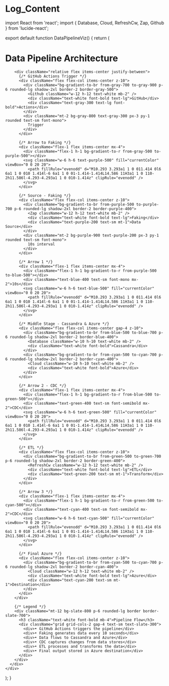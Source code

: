 # Log_Content
import React from 'react';
import { Database, Cloud, RefreshCw, Zap, Github } from 'lucide-react';

export default function DataPipelineViz() {
  return (
    <div className="w-full h-screen bg-gradient-to-br from-slate-900 to-slate-800 p-8 flex items-center justify-center">
      <div className="w-full max-w-6xl">
        <h1 className="text-3xl font-bold text-white mb-12 text-center">Data Pipeline Architecture</h1>
        
        <div className="relative flex items-center justify-between">
          {/* GitHub Actions Trigger */}
          <div className="flex flex-col items-center z-10">
            <div className="bg-gradient-to-br from-gray-700 to-gray-900 p-6 rounded-lg shadow-2xl border-2 border-gray-500">
              <Github className="w-12 h-12 text-white mb-2" />
              <div className="text-white font-bold text-lg">GitHub</div>
              <div className="text-gray-300 text-lg font-bold">Actions</div>
            </div>
            <div className="mt-2 bg-gray-800 text-gray-300 px-3 py-1 rounded text-sm font-mono">
              Trigger
            </div>
          </div>

          {/* Arrow to Faking */}
          <div className="flex-1 flex items-center mx-4">
            <div className="flex-1 h-1 bg-gradient-to-r from-gray-500 to-purple-500"></div>
            <svg className="w-6 h-6 text-purple-500" fill="currentColor" viewBox="0 0 20 20">
              <path fillRule="evenodd" d="M10.293 3.293a1 1 0 011.414 0l6 6a1 1 0 010 1.414l-6 6a1 1 0 01-1.414-1.414L14.586 11H3a1 1 0 110-2h11.586l-4.293-4.293a1 1 0 010-1.414z" clipRule="evenodd" />
            </svg>
          </div>

          {/* Source - Faking */}
          <div className="flex flex-col items-center z-10">
            <div className="bg-gradient-to-br from-purple-500 to-purple-700 p-6 rounded-lg shadow-2xl border-2 border-purple-400">
              <Zap className="w-12 h-12 text-white mb-2" />
              <div className="text-white font-bold text-lg">Faking</div>
              <div className="text-purple-200 text-sm mt-1">Data Source</div>
            </div>
            <div className="mt-2 bg-purple-900 text-purple-200 px-3 py-1 rounded text-sm font-mono">
              10s interval
            </div>
          </div>

          {/* Arrow 1 */}
          <div className="flex-1 flex items-center mx-4">
            <div className="flex-1 h-1 bg-gradient-to-r from-purple-500 to-blue-500"></div>
            <div className="text-blue-400 text-sm font-mono mx-2">10s</div>
            <svg className="w-6 h-6 text-blue-500" fill="currentColor" viewBox="0 0 20 20">
              <path fillRule="evenodd" d="M10.293 3.293a1 1 0 011.414 0l6 6a1 1 0 010 1.414l-6 6a1 1 0 01-1.414-1.414L14.586 11H3a1 1 0 110-2h11.586l-4.293-4.293a1 1 0 010-1.414z" clipRule="evenodd" />
            </svg>
          </div>

          {/* Middle Stage - Cassandra & Azure */}
          <div className="flex flex-col items-center gap-4 z-10">
            <div className="bg-gradient-to-br from-blue-500 to-blue-700 p-6 rounded-lg shadow-2xl border-2 border-blue-400">
              <Database className="w-10 h-10 text-white mb-2" />
              <div className="text-white font-bold">Cassandra</div>
            </div>
            <div className="bg-gradient-to-br from-cyan-500 to-cyan-700 p-6 rounded-lg shadow-2xl border-2 border-cyan-400">
              <Cloud className="w-10 h-10 text-white mb-2" />
              <div className="text-white font-bold">Azure</div>
            </div>
          </div>

          {/* Arrow 2 - CDC */}
          <div className="flex-1 flex items-center mx-4">
            <div className="flex-1 h-1 bg-gradient-to-r from-blue-500 to-green-500"></div>
            <div className="text-green-400 text-sm font-semibold mx-2">CDC</div>
            <svg className="w-6 h-6 text-green-500" fill="currentColor" viewBox="0 0 20 20">
              <path fillRule="evenodd" d="M10.293 3.293a1 1 0 011.414 0l6 6a1 1 0 010 1.414l-6 6a1 1 0 01-1.414-1.414L14.586 11H3a1 1 0 110-2h11.586l-4.293-4.293a1 1 0 010-1.414z" clipRule="evenodd" />
            </svg>
          </div>

          {/* ETL */}
          <div className="flex flex-col items-center z-10">
            <div className="bg-gradient-to-br from-green-500 to-green-700 p-6 rounded-lg shadow-2xl border-2 border-green-400">
              <RefreshCw className="w-12 h-12 text-white mb-2" />
              <div className="text-white font-bold text-lg">ETL</div>
              <div className="text-green-200 text-sm mt-1">Transform</div>
            </div>
          </div>

          {/* Arrow 3 */}
          <div className="flex-1 flex items-center mx-4">
            <div className="flex-1 h-1 bg-gradient-to-r from-green-500 to-cyan-500"></div>
            <div className="text-cyan-400 text-sm font-semibold mx-2">CDC</div>
            <svg className="w-6 h-6 text-cyan-500" fill="currentColor" viewBox="0 0 20 20">
              <path fillRule="evenodd" d="M10.293 3.293a1 1 0 011.414 0l6 6a1 1 0 010 1.414l-6 6a1 1 0 01-1.414-1.414L14.586 11H3a1 1 0 110-2h11.586l-4.293-4.293a1 1 0 010-1.414z" clipRule="evenodd" />
            </svg>
          </div>

          {/* Final Azure */}
          <div className="flex flex-col items-center z-10">
            <div className="bg-gradient-to-br from-cyan-500 to-cyan-700 p-6 rounded-lg shadow-2xl border-2 border-cyan-400">
              <Cloud className="w-12 h-12 text-white mb-2" />
              <div className="text-white font-bold text-lg">Azure</div>
              <div className="text-cyan-200 text-sm mt-1">Destination</div>
            </div>
          </div>
        </div>

        {/* Legend */}
        <div className="mt-12 bg-slate-800 p-6 rounded-lg border border-slate-700">
          <h3 className="text-white font-bold mb-4">Pipeline Flow</h3>
          <div className="grid grid-cols-2 gap-4 text-sm text-slate-300">
            <div>• GitHub Actions triggers the pipeline</div>
            <div>• Faking generates data every 10 seconds</div>
            <div>• Data flows to Cassandra and Azure</div>
            <div>• CDC captures changes from data stores</div>
            <div>• ETL processes and transforms the data</div>
            <div>• Final output stored in Azure destination</div>
          </div>
        </div>
      </div>
    </div>
  );
}
